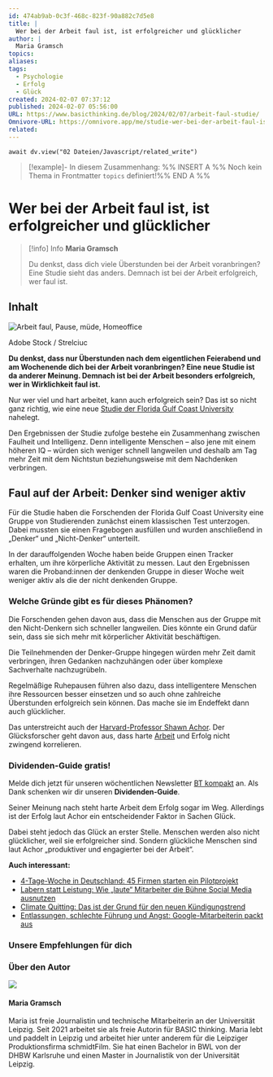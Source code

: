 ```yaml
---
id: 474ab9ab-0c3f-468c-823f-90a882c7d5e8
title: |
  Wer bei der Arbeit faul ist, ist erfolgreicher und glücklicher
author: |
  Maria Gramsch
topics: 
aliases: 
tags:
  - Psychologie
  - Erfolg
  - Glück
created: 2024-02-07 07:37:12
published: 2024-02-07 05:56:00
URL: https://www.basicthinking.de/blog/2024/02/07/arbeit-faul-studie/
Omnivore-URL: https://omnivore.app/me/studie-wer-bei-der-arbeit-faul-ist-ist-erfolgreicher-und-gluckli-18d8248e799
related: 
---
```


```dataviewjs
await dv.view("02 Dateien/Javascript/related_write")
```
> [!example]- In diesem Zusammenhang:
> %% INSERT A %%
Noch kein Thema in Frontmatter `topics` definiert!%% END A %%

# Wer bei der Arbeit faul ist, ist erfolgreicher und glücklicher

> [!info] Info
> **Maria Gramsch**
> 
> Du denkst, dass dich viele Überstunden bei der Arbeit voranbringen? Eine Studie sieht das anders. Demnach ist bei der Arbeit erfolgreich, wer faul ist.


## Inhalt

![Arbeit faul, Pause, müde, Homeoffice](https://proxy-prod.omnivore-image-cache.app/800x450,shly37sflGHvDIEcgPiGKXzu04gBR2Kg5qPlJRCb5oVs/https://www.basicthinking.de/blog/wp-content/uploads/2024/02/arbeit-faul.jpeg)

Adobe Stock / Strelciuc

**Du denkst, dass nur Überstunden nach dem eigentlichen Feierabend und am Wochenende dich bei der Arbeit voranbringen? Eine neue Studie ist da anderer Meinung. Demnach ist bei der Arbeit besonders erfolgreich, wer in Wirklichkeit faul ist.**

Nur wer viel und hart arbeitet, kann auch erfolgreich sein? Das ist so nicht ganz richtig, wie eine neue [Studie der Florida Gulf Coast University](https://www.independent.co.uk/life-style/health-and-families/health-news/research-suggests-being-lazy-is-a-sign-of-high-intelligence-a7176136.html) nahelegt.

Den Ergebnissen der Studie zufolge bestehe ein Zusammenhang zwischen Faulheit und Intelligenz. Denn intelligente Menschen – also jene mit einem höheren IQ – würden sich weniger schnell langweilen und deshalb am Tag mehr Zeit mit dem Nichtstun beziehungsweise mit dem Nachdenken verbringen.

## Faul auf der Arbeit: Denker sind weniger aktiv

Für die Studie haben die Forschenden der Florida Gulf Coast University eine Gruppe von Studierenden zunächst einem klassischen Test unterzogen. Dabei mussten sie einen Fragebogen ausfüllen und wurden anschließend in „Denker“ und „Nicht-Denker“ unterteilt.

In der darauffolgenden Woche haben beide Gruppen einen Tracker erhalten, um ihre körperliche Aktivität zu messen. Laut den Ergebnissen waren die Proband:innen der denkenden Gruppe in dieser Woche weit weniger aktiv als die der nicht denkenden Gruppe.

### Welche Gründe gibt es für dieses Phänomen?

Die Forschenden gehen davon aus, dass die Menschen aus der Gruppe mit den Nicht-Denkern sich schneller langweilen. Dies könnte ein Grund dafür sein, dass sie sich mehr mit körperlicher Aktivität beschäftigen.

Die Teilnehmenden der Denker-Gruppe hingegen würden mehr Zeit damit verbringen, ihren Gedanken nachzuhängen oder über komplexe Sachverhalte nachzugrübeln.

Regelmäßige Ruhepausen führen also dazu, dass intelligentere Menschen ihre Ressourcen besser einsetzen und so auch ohne zahlreiche Überstunden erfolgreich sein können. Das mache sie im Endeffekt dann auch glücklicher.

Das unterstreicht auch der [Harvard-Professor Shawn Achor](https://www.shawnachor.com/project/huffington-post-to-increase-productivity-work-less-get-happy/). Der Glücksforscher geht davon aus, dass harte [Arbeit](https://www.basicthinking.de/blog/tag/arbeit/) und Erfolg nicht zwingend korrelieren.

### Dividenden-Guide gratis!

Melde dich jetzt für unseren wöchentlichen Newsletter [BT kompakt](https://www.basicthinking.de/blog/update/) an. Als Dank schenken wir dir unseren **Dividenden-Guide**.

  
Seiner Meinung nach steht harte Arbeit dem Erfolg sogar im Weg. Allerdings ist der Erfolg laut Achor ein entscheidender Faktor in Sachen Glück.

Dabei steht jedoch das Glück an erster Stelle. Menschen werden also nicht glücklicher, weil sie erfolgreicher sind. Sondern glückliche Menschen sind laut Achor „produktiver und engagierter bei der Arbeit“.

**Auch interessant:**

* [4-Tage-Woche in Deutschland: 45 Firmen starten ein Pilotprojekt](https://www.basicthinking.de/blog/2024/02/02/pilotprojekt-4-tage-woche/)
* [Labern statt Leistung: Wie „laute“ Mitarbeiter die Bühne Social Media ausnutzen](https://www.basicthinking.de/blog/2024/01/31/laute-mitarbeiter-social-media/)
* [Climate Quitting: Das ist der Grund für den neuen Kündigungstrend](https://www.basicthinking.de/blog/2024/01/30/climate-quitting/)
* [Entlassungen, schlechte Führung und Angst: Google-Mitarbeiterin packt aus](https://www.basicthinking.de/blog/2024/01/25/google-schlechte-fuehrung/)

### Unsere Empfehlungen für dich

### Über den Autor

![](https://proxy-prod.omnivore-image-cache.app/112x112,sj6t9-p_Jh-Q7yZJKHkKgdrJJ9JxF69nadVwObYvtRFY/https://secure.gravatar.com/avatar/28bb7c40122b63d1f2ced296bc335e71?s=112&d=identicon&r=g) 

#### Maria Gramsch

Maria ist freie Journalistin und technische Mitarbeiterin an der Universität Leipzig. Seit 2021 arbeitet sie als freie Autorin für BASIC thinking. Maria lebt und paddelt in Leipzig und arbeitet hier unter anderem für die Leipziger Produktionsfirma schmidtFilm. Sie hat einen Bachelor in BWL von der DHBW Karlsruhe und einen Master in Journalistik von der Universität Leipzig.